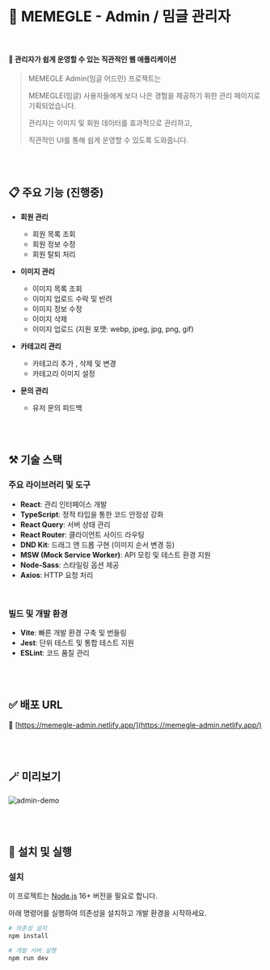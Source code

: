 
# 📍 MEMEGLE  - Admin / 밈글 관리자 

<br/>

#### 🧸 관리자가 쉽게 운영할 수 있는 직관적인 웹 애플리케이션

> MEMEGLE Admin(밈글 어드민) 프로젝트는
> 
> MEMEGLE(밈글) 사용자들에게 보다 나은 경험을 제공하기 위한 관리 페이지로 기획되었습니다.
>
> 관리자는 이미지 및 회원 데이터를 효과적으로 관리하고,
> 
> 직관적인 UI를 통해 쉽게 운영할 수 있도록 도와줍니다.

<br/><br/>

## 📋 주요 기능 (진행중)

- **회원 관리**
    - 회원 목록 조회
    - 회원 정보 수정 
    - 회원 탈퇴 처리

- **이미지 관리**
    - 이미지 목록 조회
    - 이미지 업로드 수락 및 반려
    - 이미지 정보 수정
    - 이미지 삭제
    - 이미지 업로드 (지원 포맷: webp, jpeg, jpg, png, gif)

- **카테고리 관리**
    - 카테고리 추가 , 삭제 및 변경
    - 카테고리 이미지 설정 

- **문의 관리**
    - 유저 문의 피드백 


<br/><br/>

## ⚒ 기술 스택

### 주요 라이브러리 및 도구

- **React**: 관리 인터페이스 개발
- **TypeScript**: 정적 타입을 통한 코드 안정성 강화
- **React Query**: 서버 상태 관리
- **React Router**: 클라이언트 사이드 라우팅
- **DND Kit**: 드래그 앤 드롭 구현 (이미지 순서 변경 등)
- **MSW (Mock Service Worker)**: API 모킹 및 테스트 환경 지원
- **Node-Sass**: 스타일링 옵션 제공
- **Axios**: HTTP 요청 처리

<br/>

### 빌드 및 개발 환경

- **Vite**: 빠른 개발 환경 구축 및 번들링
- **Jest**: 단위 테스트 및 통합 테스트 지원
- **ESLint**: 코드 품질 관리

<br/><br/>

## ✅ 배포 URL

🔗 [https://memegle-admin.netlify.app/](https://memegle-admin.netlify.app/)

<br/><br/>

## 🪄 미리보기


![admin-demo](https://github.com/user-attachments/assets/7c406ff6-dd2f-4ee3-909d-353a1f0ef9d2)

<br/><br/>

## 🎃 설치 및 실행

### 설치

이 프로젝트는 [Node.js](https://nodejs.org/) 16+ 버전을 필요로 합니다.

아래 명령어를 실행하여 의존성을 설치하고 개발 환경을 시작하세요.

```bash
# 의존성 설치
npm install

# 개발 서버 실행
npm run dev
